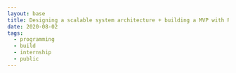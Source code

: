 ```yaml
---
layout: base
title: Designing a scalable system architecture + building a MVP with React and Express
date: 2020-08-02
tags:
  - programming
  - build
  - internship
  - public
---
```


